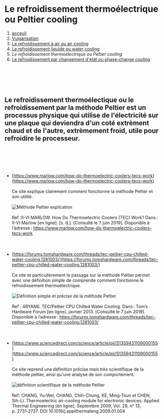 <h1> Le refroidissement thermoélectrique ou Peltier cooling</h1>

1. [acceuil](index.md)
1. [Vulgarisation](vulgarisation.md)
1. [Le refroidissement à air ou air cooling](aircooling.md)
1. [Le refroidissement liquide ou water cooling](watercooling.md)
1. *Le refroidissement thermoélectrique ou Peltier cooling*
1. [Le refroidissement par changement d'étât ou phase-change cooling](phasechangecooling.md)

<br>                                                                                                                                              </br>
<br>                                                                                                                                              </br>

<h2>Le refroidissement thermoélectique ou le refroidissement par la méthode Peltier est un processus physique qui utilise de l'électricité sur une plaque qui deviendra d'un coté extrèment chaud et de l'autre, extrèmement froid, utile pour refroidire le processeur. </h2>

<br>                                                                                                                                              </br>
<br>                                                                                                                                              </br>

- [https://www.marlow.com/how-do-thermoelectric-coolers-tecs-work](https://www.marlow.com/how-do-thermoelectric-coolers-tecs-work)
<br>                                                                                                                                              </br>
Ce site explique clairement comment fonctionne la méthode Peltier et son utilité.
<br>                                                                                                                                              </br>
![Méthode Peltier explication](/image/peltierschema.png)
<br>                                                                                                                                              </br>
Ref :II-VI MARLOW. How Do Thermoelectric Coolers (TEC) Work? Dans : II-VI Marlow [en ligne]. [s. d.]. [Consulté le 7 juin 2019]. Disponible à l’adresse : https://www.marlow.com/how-do-thermoelectric-coolers-tecs-work
<br>                                                                                                                                              </br>
<br>                                                                                                                                              </br>
- [https://forums.tomshardware.com/threads/tec-peltier-cpu-chilled-water-cooling.1281003/](https://forums.tomshardware.com/threads/tec-peltier-cpu-chilled-water-cooling.1281003/)
<br>                                                                                                                                              </br>
Ce site et particulièrement le passage sur la méthode Peltier permet avec une définition simple de comprende comment fonctionne le refroidissement thermoélectrique.
<br>                                                                                                                                              </br>
![Définition simple et précise de la méthode Peltier](/image/peltierwhatis.png)
<br>                                                                                                                                              </br>
Ref : 4RYAN6. TEC/Peltier CPU Chilled Water Cooling. Dans : Tom’s Hardware Forum [en ligne]. javnier 2013. [Consulté le 7 juin 2019]. Disponible à l’adresse : https://forums.tomshardware.com/threads/tec-peltier-cpu-chilled-water-cooling.1281003/
<br>                                                                                                                                              </br>
<br>                                                                                                                                              </br>
- [https://www.sciencedirect.com/science/article/pii/S1359431109000155](https://www.sciencedirect.com/science/article/pii/S1359431109000155)
<br>                                                                                                                                              </br>
Ce site reprend une définition précise mais très scientifique de la méthode peltier, ainsi qu'une analyse de son comportement.
<br>                                                                                                                                              </br>
![définition scientifique de la méthode Peltier](/image/scpeltiercooling.png)
<br>                                                                                                                                              </br>
Ref: CHANG, Yu-Wei, CHANG, Chih-Chung, KE, Ming-Tsun et CHEN, Sih-Li. Thermoelectric air-cooling module for electronic devices. Applied Thermal Engineering [en ligne]. Septembre 2009, Vol. 29, nᵒ 13, p. 2731‑2737. DOI 10.1016/j.applthermaleng.2009.01.004
<br>                                                                                                                                              </br>
<br>                                                                                                                                              </br>
